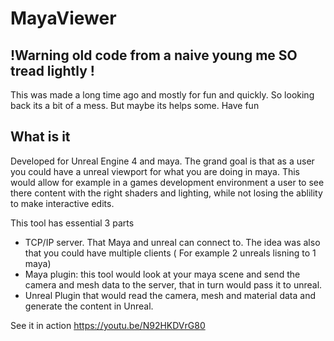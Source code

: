# MayaViewer

## !Warning old code from a naive young me SO tread lightly ! 
 This was made a long time ago and mostly for fun and quickly. So looking back its a bit of a mess. But maybe its helps some. Have fun

## What is it
Developed for Unreal Engine 4 and maya. The grand goal is that as a user you could have a unreal viewport for what you are doing in maya. This would allow for example in a games development environment a user to see there content with the right shaders and lighting, while not losing the ablility to make interactive edits.

This tool has essential 3 parts

* TCP/IP server. That Maya and unreal can connect to. The idea was also that you could have multiple clients ( For example 2 unreals lisning to 1 maya)
* Maya plugin: this tool would look at your maya scene and send the camera and mesh data to the server, that in turn would pass it to unreal.
* Unreal Plugin that would read the camera, mesh and material data and generate the content in Unreal. 

See it in action
https://youtu.be/N92HKDVrG80
